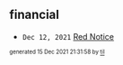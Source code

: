 ## financial


* <code>Dec 12, 2021</code> [Red Notice](2021-12-15T21-11-09-red-notice.md)

<sup><sub>generated 15 Dec 2021 21:31:58 by <a href='https://github.com/senorprogrammer/til'>til</a></sub></sup>
